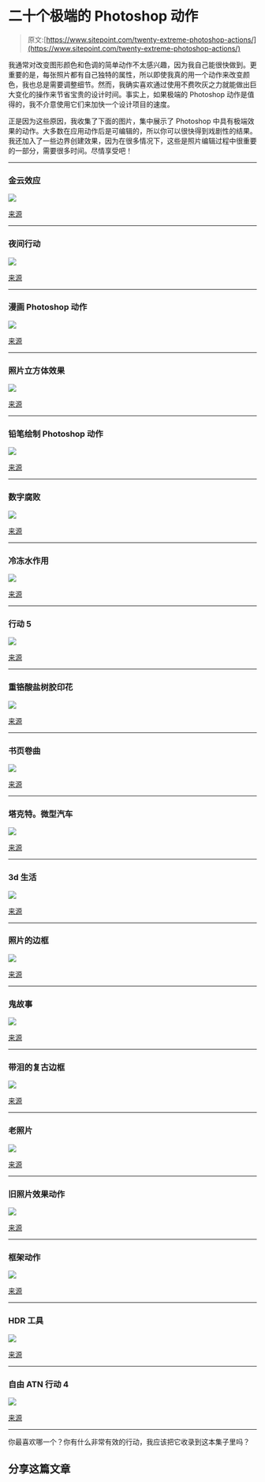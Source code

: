 # 二十个极端的 Photoshop 动作

> 原文:[https://www.sitepoint.com/twenty-extreme-photoshop-actions/](https://www.sitepoint.com/twenty-extreme-photoshop-actions/)

我通常对改变图形颜色和色调的简单动作不太感兴趣，因为我自己能很快做到。更重要的是，每张照片都有自己独特的属性，所以即使我真的用一个动作来改变颜色，我也总是需要调整细节。然而，我确实喜欢通过使用不费吹灰之力就能做出巨大变化的操作来节省宝贵的设计时间。事实上，如果极端的 Photoshop 动作是值得的，我不介意使用它们来加快一个设计项目的速度。

正是因为这些原因，我收集了下面的图片，集中展示了 Photoshop 中具有极端效果的动作。大多数在应用动作后是可编辑的，所以你可以很快得到戏剧性的结果。我还加入了一些边界创建效果，因为在很多情况下，这些是照片编辑过程中很重要的一部分，需要很多时间。尽情享受吧！

* * *

### 金云效应

![](../Images/edfb7f7cdf391ecdef6cbcea890a5e17.png)

[来源](http://hvan.deviantart.com/art/Gold-Cloud-Actions-245909744)

* * *

### 夜间行动

![](../Images/91a7e3be459a8e81f004cbae1ef85e9c.png)

[来源](http://lieveheersbeestje.deviantart.com/art/Photoshop-night-actions-286716965)

* * *

### 漫画 Photoshop 动作

![](../Images/790d1d3766045e3c2c449df0aa58eff0.png)

[来源](http://mutato-nomine.deviantart.com/art/Comics-Photoshop-action-39643547)

* * *

### 照片立方体效果

![](../Images/64078f95792bb0df7da50383503594e2.png)

[来源](http://www.turningturnip.co.uk/photoshop/photoshop-actions/photo-box-action.php)

* * *

### 铅笔绘制 Photoshop 动作

![](../Images/75d40cd3e13ebf8e3a270d0381e1ad90.png)

[来源](http://bati1975.deviantart.com/art/Pencil-Draw-Photoshop-Action-93249233)

* * *

### 数字腐败

![](../Images/5dc32539580cf4eb22d9344ba48ba22e.png)

[来源](http://finessefx.com/actions/fun-fx-digital-corruption/)

* * *

### 冷冻水作用

![](../Images/ad878774e04ffdb6e1933ce0973e9622.png)

[来源](http://noema-13.deviantart.com/art/Frozen-Water-action-123978559)

* * *

### 行动 5

![](../Images/b96260347c69a3c53d46a2e8194788cd.png)

[来源](http://nothingmiss15.deviantart.com/art/action-5-287793213)

* * *

### 重铬酸盐树胶印花

![](../Images/44678fd6ca036140adcc0f3cab60fa21.png)

[来源](http://rawimage.deviantart.com/art/Gum-Bichromate-Print-65153550)

* * *

### 书页卷曲

![](../Images/b81040e55db17dd9aeede084c6f23aa0.png)

[来源](http://pstutorialsblog.com/85/page-curl-photoshop-action/)

* * *

### 塔克特。微型汽车

![](../Images/3ee218c2eacff632c0c1ed6b1db46724.png)

[来源](http://finessefx.com/actions/tackit-mini/)

* * *

### 3d 生活

![](../Images/5cd42e2e18997a04381064c5cc7a9508.png)

[来源](http://garagesalee.deviantart.com/art/life-in-3d-287322279)

* * *

### 照片的边框

![](../Images/1a9e28350cd617c7f6467c82467e89b0.png)

[来源](http://assimilated.deviantart.com/art/Borders-for-your-photos-20191852)

* * *

### 鬼故事

![](../Images/eb5de53df980d9420a3a1e01d3376d44.png)

[来源](http://elestrial.deviantart.com/art/Ghost-Stories-Photoshop-Action-192944578)

* * *

### 带泪的复古边框

![](../Images/9cfc81f06cecb2bee6326b8a0f27211a.png)

[来源](http://yenilianty.deviantart.com/art/Free-Vintage-Border-with-Tears-81681005)

* * *

### 老照片

![](../Images/4398fd63c14add71cc4f3bb3f5ccdd13.png)

[来源](http://mutato-nomine.deviantart.com/art/Vintage-Photo-10893481)

* * *

### 旧照片效果动作

![](../Images/631b810774531c48a4507e19a0e1f9ec.png)

[来源](http://namflow.deviantart.com/art/Old-Photo-Effect-Action-79772052)

* * *

### 框架动作

![](../Images/7852b809e4ff0a5a7ef1d297df406006.png)

[来源](http://chain.deviantart.com/art/Framing-actions-4-Filtered-118230175)

* * *

### HDR 工具

![](../Images/aa7fcf193d888955da9a6a6b2464067c.png)

[来源](http://forfie.deviantart.com/art/HDR-Tools-66904781?)

* * *

### 自由 ATN 行动 4

![](../Images/b21ae16743984c8b0fea84070b735e5b.png)

[来源](http://versicolorart.deviantart.com/art/free-ATN-action-4-287035941)

* * *

你最喜欢哪一个？你有什么非常有效的行动，我应该把它收录到这本集子里吗？

## 分享这篇文章